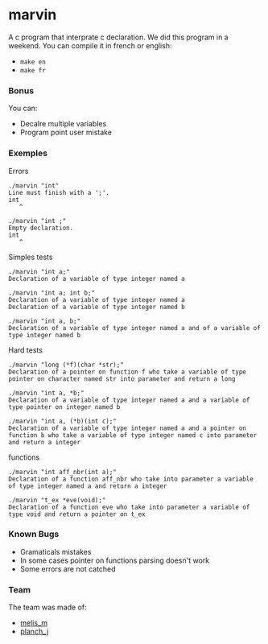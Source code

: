 # marvin

A c program that interprate c declaration.
We did this program in a weekend.
You can compile it in french or english:
 * `make en`
 * `make fr`

### Bonus

You can:
 * Decalre multiple variables
 * Program point user mistake 

### Exemples

Errors
```
./marvin "int"
Line must finish with a ';'.
int
   ^

./marvin "int ;"
Empty declaration.
int
   ^
```
Simples tests
```
./marvin "int a;"
Declaration of a variable of type integer named a

./marvin "int a; int b;"
Declaration of a variable of type integer named a
Declaration of a variable of type integer named b

./marvin "int a, b;"
Declaration of a variable of type integer named a and of a variable of type integer named b
```
Hard tests
```
./marvin "long (*f)(char *str);"
Declaration of a pointer on function f who take a variable of type pointer on character named str into parameter and return a long

./marvin "int a, *b;"
Declaration of a variable of type integer named a and a variable of type pointer on integer named b

./marvin "int a, (*b)(int c);"
Declaration of a variable of type integer named a and a pointer on function b who take a variable of type integer named c into parameter and return a integer
```
functions
```
./marvin "int aff_nbr(int a);"
Declaration of a function aff_nbr who take into parameter a variable of type integer named a and return a integer

./marvin "t_ex *eve(void);"
Declaration of a function eve who take into parameter a variable of type void and return a pointer on t_ex
```

### Known Bugs

 * Gramaticals mistakes
 * In some cases pointer on functions parsing doesn't work
 * Some errors are not catched

### Team

The team was made of:
 * [melis_m](https://github.com/melis-m)
 * [planch_j](http://github.com/plean)
